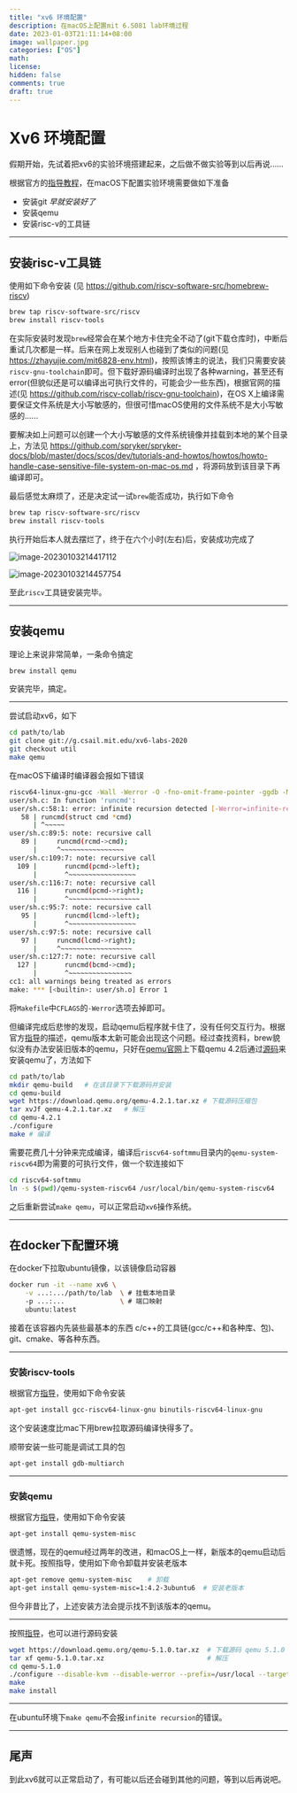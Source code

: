 ```yaml
---
title: "xv6 环境配置"
description: 在macOS上配置mit 6.S081 lab环境过程
date: 2023-01-03T21:11:14+08:00
image: wallpaper.jpg
categories: ["OS"]
math: 
license: 
hidden: false
comments: true
draft: true
---
```


# Xv6 环境配置

假期开始，先试着把xv6的实验环境搭建起来，之后做不做实验等到以后再说......

根据官方的[指导教程](https://pdos.csail.mit.edu/6.828/2020/tools.html)，在macOS下配置实验环境需要做如下准备

- 安装git *早就安装好了*
- 安装qemu
- 安装risc-v的工具链

---

## 安装risc-v工具链

使用如下命令安装 (见 https://github.com/riscv-software-src/homebrew-riscv)

```bash
brew tap riscv-software-src/riscv
brew install riscv-tools
```

在实际安装时发现`brew`经常会在某个地方卡住完全不动了(git下载仓库时)，中断后重试几次都是一样。后来在网上发现别人也碰到了类似的问题(见 https://zhayujie.com/mit6828-env.html)，按照该博主的说法，我们只需要安装`riscv-gnu-toolchain`即可。但下载好源码编译时出现了各种warning，甚至还有error(但貌似还是可以编译出可执行文件的，可能会少一些东西)，根据官网的描述(见 https://github.com/riscv-collab/riscv-gnu-toolchain)，在OS X上编译需要保证文件系统是大小写敏感的，但很可惜macOS使用的文件系统不是大小写敏感的......

要解决如上问题可以创建一个大小写敏感的文件系统镜像并挂载到本地的某个目录上，方法见 https://github.com/spryker/spryker-docs/blob/master/docs/scos/dev/tutorials-and-howtos/howtos/howto-handle-case-sensitive-file-system-on-mac-os.md ，将源码放到该目录下再编译即可。

最后感觉太麻烦了，还是决定试一试`brew`能否成功，执行如下命令

```bash
brew tap riscv-software-src/riscv
brew install riscv-tools
```

执行开始后本人就去摆烂了，终于在六个小时(左右)后，安装成功完成了

![image-20230103214417112](image-20230103214417112.png)

![image-20230103214457754](image-20230103214457754.png)

至此`riscv`工具链安装完毕。

---

## 安装qemu

理论上来说非常简单，一条命令搞定

```bash
brew install qemu
```

安装完毕，搞定。

---

尝试启动xv6，如下

```bash
cd path/to/lab
git clone git://g.csail.mit.edu/xv6-labs-2020
git checkout util
make qemu
```

在macOS下编译时编译器会报如下错误

```bash
riscv64-linux-gnu-gcc -Wall -Werror -O -fno-omit-frame-pointer -ggdb -MD -mcmodel=medany -ffreestanding -fno-common -nostdlib -mno-relax -I. -fno-stack-protector -fno-pie -no-pie   -c -o user/sh.o user/sh.c
user/sh.c: In function 'runcmd':
user/sh.c:58:1: error: infinite recursion detected [-Werror=infinite-recursion]
   58 | runcmd(struct cmd *cmd)
      | ^~~~~~
user/sh.c:89:5: note: recursive call
   89 |     runcmd(rcmd->cmd);
      |     ^~~~~~~~~~~~~~~~~
user/sh.c:109:7: note: recursive call
  109 |       runcmd(pcmd->left);
      |       ^~~~~~~~~~~~~~~~~~
user/sh.c:116:7: note: recursive call
  116 |       runcmd(pcmd->right);
      |       ^~~~~~~~~~~~~~~~~~~
user/sh.c:95:7: note: recursive call
   95 |       runcmd(lcmd->left);
      |       ^~~~~~~~~~~~~~~~~~
user/sh.c:97:5: note: recursive call
   97 |     runcmd(lcmd->right);
      |     ^~~~~~~~~~~~~~~~~~~
user/sh.c:127:7: note: recursive call
  127 |       runcmd(bcmd->cmd);
      |       ^~~~~~~~~~~~~~~~~
cc1: all warnings being treated as errors
make: *** [<builtin>: user/sh.o] Error 1
```

将`Makefile`中`CFLAGS`的`-Werror`选项去掉即可。

但编译完成后悲惨的发现，启动qemu后程序就卡住了，没有任何交互行为。根据官方[指导](https://pdos.csail.mit.edu/6.828/2020/tools.html)的描述，qemu版本太新可能会出现这个问题。经过查找资料，brew貌似没有办法安装旧版本的qemu，只好在[qemu官网](https://www.qemu.org/download/#source)上下载qemu 4.2后通过[源码](https://download.qemu.org/)来安装qemu了，方法如下

```bash
cd path/to/lab
mkdir qemu-build   # 在该目录下下载源码并安装
cd qemu-build
wget https://download.qemu.org/qemu-4.2.1.tar.xz # 下载源码压缩包
tar xvJf qemu-4.2.1.tar.xz   # 解压
cd qemu-4.2.1
./configure
make # 编译
```

需要花费几十分钟来完成编译，编译后`riscv64-softmmu`目录内的`qemu-system-riscv64`即为需要的可执行文件，做一个软连接如下

```bash
cd riscv64-softmmu
ln -s $(pwd)/qemu-system-riscv64 /usr/local/bin/qemu-system-riscv64
```

之后重新尝试`make qemu`，可以正常启动`xv6`操作系统。

---

## 在docker下配置环境

在docker下拉取ubuntu镜像，以该镜像启动容器

```bash
docker run -it --name xv6 \
	-v ...:.../path/to/lab  \ # 挂载本地目录
	-p ...:...              \ # 端口映射
	ubuntu:latest
```

接着在该容器内先装些最基本的东西 c/c++的工具链(gcc/c++和各种库、包)、git、cmake、等各种东西。

---

### 安装riscv-tools

根据官方[指导](https://pdos.csail.mit.edu/6.828/2020/tools.html)，使用如下命令安装

```bash
apt-get install gcc-riscv64-linux-gnu binutils-riscv64-linux-gnu 
```

这个安装速度比mac下用brew拉取源码编译快得多了。

顺带安装一些可能是调试工具的包

```bash
apt-get install gdb-multiarch
```

---

### 安装qemu

根据官方[指导](https://pdos.csail.mit.edu/6.828/2020/tools.html)，使用如下命令安装

```bash
apt-get install qemu-system-misc
```

很遗憾，现在的qemu经过两年的改进，和macOS上一样，新版本的qemu启动后就卡死。按照指导，使用如下命令卸载并安装老版本

```bash
apt-get remove qemu-system-misc    # 卸载
apt-get install qemu-system-misc=1:4.2-3ubuntu6  # 安装老版本
```

但今非昔比了，上述安装方法会提示找不到该版本的qemu。

---

按照[指导](https://pdos.csail.mit.edu/6.828/2020/tools.html)，也可以进行源码安装

```bash
wget https://download.qemu.org/qemu-5.1.0.tar.xz  # 下载源码 qemu 5.1.0
tar xf qemu-5.1.0.tar.xz                          # 解压
cd qemu-5.1.0                                        
./configure --disable-kvm --disable-werror --prefix=/usr/local --target-list="riscv64-softmmu"
make
make install
```

---

在ubuntu环境下`make qemu`不会报`infinite recursion`的错误。

---

## 尾声

到此xv6就可以正常启动了，有可能以后还会碰到其他的问题，等到以后再说吧。